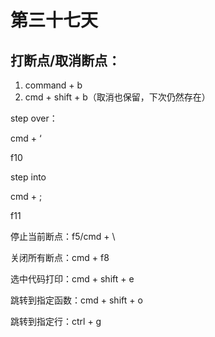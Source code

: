 # 第三十七天

## 打断点/取消断点：

1. command + b
2. cmd + shift + b（取消也保留，下次仍然存在）

step over：

cmd + ‘

f10

step into

cmd + ;

f11

停止当前断点：f5/cmd + \

关闭所有断点：cmd + f8

选中代码打印：cmd + shift + e

跳转到指定函数：cmd + shift + o

跳转到指定行：ctrl + g
